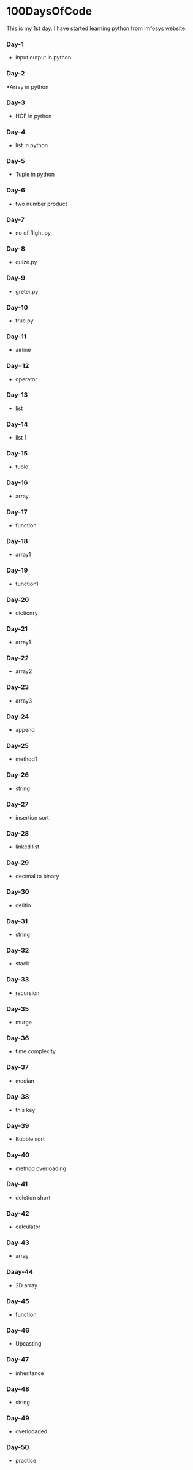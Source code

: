 # 100DaysOfCode
This is my 1st day. I have started learning python from imfosys website.

### Day-1
* input output in python
### Day-2
*Array in python
### Day-3
* HCF in python
### Day-4
* list in python
### Day-5
* Tuple in python
### Day-6
* two number product
### Day-7
* no of flight.py
### Day-8
* quize.py
### Day-9
* greter.py
### Day-10
* true.py
### Day-11
* airline
### Day=12
* operator
### Day-13
* list
### Day-14
* list 1
### Day-15
* tuple
### Day-16
* array
### Day-17
* function
### Day-18
* array1
### Day-19
* function1
### Day-20
* dictionry
### Day-21
* array1
### Day-22
* array2
### Day-23
* array3
### Day-24
* append
### Day-25
* method1
### Day-26
* string
### Day-27
* insertion sort
### Day-28
* linked list
### Day-29
* decimal to binary
### Day-30
* delitio
### Day-31
* string
### Day-32
* stack
### Day-33
* recursion
### Day-35
* murge
### Day-36
* time complexity
### Day-37
* median
### Day-38
* this  key 
### Day-39
* Bubble sort
### Day-40
* method overloading
### Day-41
* deletion short
### Day-42
* calculator
### Day-43
* array   
### Daay-44
* 2D array
### Day-45
* function
### Day-46
* Upcasting
### Day-47
* inheritance
### Day-48
* string
### Day-49
* overlodaded
### Day-50
* practice


